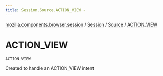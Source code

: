 ```yaml
---
title: Session.Source.ACTION_VIEW - 
---
```


[mozilla.components.browser.session](../../index.html) / [Session](../index.html) / [Source](index.html) / [ACTION_VIEW](./-a-c-t-i-o-n_-v-i-e-w.html)

# ACTION_VIEW

`ACTION_VIEW`

Created to handle an ACTION_VIEW intent

